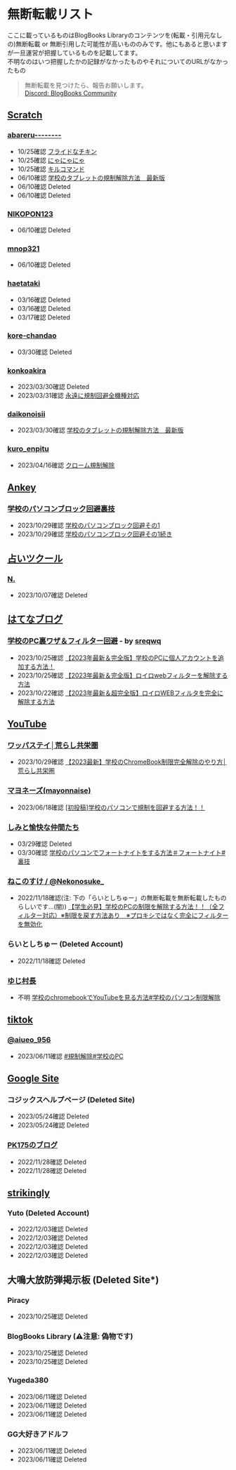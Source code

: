 # 無断転載リスト

ここに載っているものはBlogBooks Libraryのコンテンツを(転載・引用元なしの)無断転載 or 無断引用した可能性が高いもののみです。他にもあると思いますが一旦運営が把握しているものを記載してます。  
不明なのはいつ把握したかの記録がなかったものやそれについてのURLがなかったもの

> 無断転載を見つけたら、報告お願いします。  
> [Discord: BlogBooks Community](https://discord.gg/6wPBj4qdGT)

<!-- scratch.mit.edu -->

## [Scratch](https://scratch.mit.edu/)

### [abareru--------](https://scratch.mit.edu/users/abareru--------/)

- 10/25確認 [フライドなチキン](https://scratch.mit.edu/projects/874347383/)
- 10/25確認 [にゃにゃにゃ](https://scratch.mit.edu/projects/858527786/)
- 10/25確認 [キルコマンド](https://scratch.mit.edu/projects/872356183/)
- 06/10確認 [学校のタブレットの規制解除方法　最新版](https://scratch.mit.edu/projects/852214145/)
- 06/10確認 Deleted
- 06/10確認 Deleted

### [NIKOPON123](https://scratch.mit.edu/users/NIKOPON123/)

- 06/10確認 Deleted

### [mnop321](https://scratch.mit.edu/users/mnop321/)

- 06/10確認 Deleted

### [haetataki](https://scratch.mit.edu/users/haetataki/)

- 03/16確認 Deleted
- 03/16確認 Deleted
- 03/17確認 Deleted

### [kore-chandao](https://scratch.mit.edu/users/kore-chandao/)

- 03/30確認 Deleted

### [konkoakira](https://scratch.mit.edu/users/konkoakira/)

- 2023/03/30確認 Deleted
- 2023/03/31確認 [永遠に規制回避全機種対応](https://scratch.mit.edu/projects/795044096/)

### [daikonoisii](https://scratch.mit.edu/users/daikonoisii)

- 2023/03/30確認 [学校のタブレットの規制解除方法　最新版](https://scratch.mit.edu/projects/776193966/)

### [kuro_enpitu]([https://scratch.mit.edu/users/kuro_enpitu/])

- 2023/04/16確認 [クローム規制解除](https://scratch.mit.edu/projects/832925902/)

<!-- ankey.io -->

## [Ankey](https://ankey.io/)

### [学校のパソコンブロック回避裏技](https://ankey.io/@burokku_kaijo)

- 2023/10/29確認 [学校のパソコンブロック回避その1](https://ankey.io/wordbooks/cik9jri9io6g02ukh0ng)
- 2023/10/29確認 [学校のパソコンブロック回避その1続き](https://ankey.io/wordbooks/cik9js29io6g02qn9ecg)

<!-- ulog.u.nosv.org -->

## [占いツクール](https://ulog.u.nosv.org)

### [N.](https://ulog.u.nosv.org/user/riinukunnkawaii)

- 2023/10/07確認 Deleted

<!-- https://hatenablog.com -->

## [はてなブログ](https://hatenablog.com)

### [学校のPC裏ワザ＆フィルター回避](https://schoolpc.hatenablog.com/) - by [sreqwq](https://schoolpc.hatenablog.com/about)

- 2023/10/25確認 [【2023年最新＆完全版】学校のPCに個人アカウントを追加する方法！](https://schoolpc.hatenablog.com/entry/2023/03/31/172052)
- 2023/10/25確認 [【2023年最新＆完全版】ロイロwebフィルターを解除する方法](https://schoolpc.hatenablog.com/entry/2023/03/31/171720)
- 2023/10/22確認 [【2023年最新＆超完全版】ロイロWEBフィルタを完全に解除する方法](https://schoolpc.hatenablog.com/entry/2023/10/12/162501)

<!-- https://youtube.com -->

## [YouTube](https://youtube.com)

### [ワッパステイ│荒らし共栄圏](https://www.youtube.com/@wappasutei)

- 2023/10/29確認 [【2023最新】学校のChromeBook制限完全解除のやり方│荒らし共栄圏](https://www.youtube.com/watch?v=1VfbY5RIKng)

### [マヨネーズ(mayonnaise)](https://www.youtube.com/@mayonnaise0901)

- 2023/06/18確認 [[初投稿]学校のパソコンで規制を回避する方法！！](https://www.youtube.com/watch?v=GxkktXqxRUI)

### [しみと愉快な仲間たち](https://www.youtube.com/@yukainana_kamatati)

- 03/29確認 Deleted
- 03/30確認 [学校のパソコンでフォートナイトをする方法＃フォートナイト#裏技](https://www.youtube.com/watch?v=8WqRBKG7CCs)

### [ねこのすけ / @Nekonosuke_](https://www.youtube.com/@Nekonosuke_)

- 2022/11/18確認(注: 下の「らいとしちゅー」の無断転載を無断転載したものらしいです...(闇)) [【学生必見】学校のPCの制限を解除する方法！！（全フィルター対応）※制限を戻す方法あり　※プロキシではなく完全にフィルターを無効化](https://www.youtube.com/watch?v=KJJTHLBYdGk)

### らいとしちゅー (Deleted Account)

- 2022/11/18確認 Deleted

### [ゆじ村長](https://www.youtube.com/@user-by6fy8fe1s)

- 不明 [学校のchromebookでYouTubeを見る方法#学校のパソコン制限解除](https://www.youtube.com/watch?v=KH7qMhIHrD0)

<!-- https://youtube.com -->

## [tiktok](https://tiktok.com/)

### [@aiueo_956](https://www.tiktok.com/@aiueo_956)

- 2023/06/11確認 [#規制解除#学校のPC](https://www.tiktok.com/@aiueo_956/video/7224798493217410305)

<!-- https://site.google.com -->

## [Google Site](https://sites.google.com)

### コジックスヘルプページ (Deleted Site)

- 2023/05/24確認 Deleted
- 2023/05/24確認 Deleted

### [PK175のブログ](https://sites.google.com/view/test9012123/home)

- 2022/11/28確認 Deleted
- 2022/11/28確認 Deleted

<!-- https://www.strikingly.com/ -->

## [strikingly](https://www.strikingly.com/)

### Yuto (Deleted Account)

- 2022/12/03確認 Deleted
- 2022/12/03確認 Deleted
- 2022/12/03確認 Deleted
- 2022/12/03確認 Deleted

<!-- https://www.ctkpaarr.org/public -->

## 大鳴大放防弾掲示板 (Deleted Site*)

### Piracy

- 2023/10/25確認 Deleted

### BlogBooks Library (⚠注意: 偽物です)

- 2023/10/25確認 Deleted
- 2023/10/25確認 Deleted

### Yugeda380

- 2023/06/11確認 Deleted
- 2023/06/11確認 Deleted
- 2023/06/11確認 Deleted

### GG大好きアドルフ

- 2023/06/11確認 Deleted
- 2023/06/11確認 Deleted
